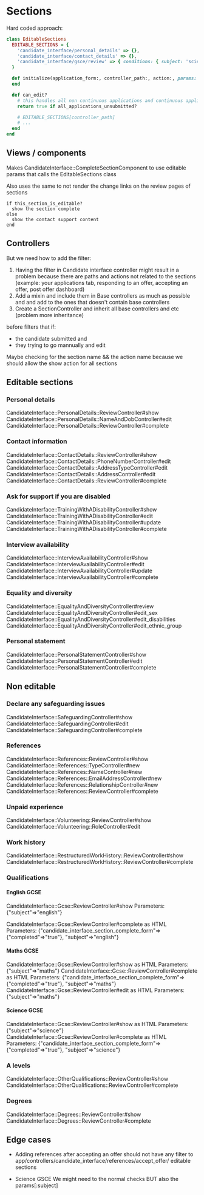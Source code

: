 # Sections

Hard coded approach:

```ruby
class EditableSections
  EDITABLE_SECTIONS = {
    'candidate_interface/personal_details' => {},
    'candidate_interface/contact_details' => {},
    'candidate_interface/gsce/review' => { conditions: { subject: 'science' } } },
  }

  def initialize(application_form:, controller_path:, action:, params: {})
  end

  def can_edit?
    # this handles all non continuous applications and continuous applications?
    return true if all_applications_unsubmitted?

    # EDITABLE_SECTIONS[controller_path]
    # ...
  end
end
```

## Views / components

Makes  CandidateInterface::CompleteSectionComponent to use editable params that
calls the EditableSections class

Also uses the same to not render the change links on the review pages of
sections
```
if this_section_is_editable?
  show the section complete
else
  show the contact support content
end
```

## Controllers

But we need how to add the filter:

1. Having the filter in Candidate interface controller might result in a problem
because there are paths and actions not related to the sections (example: your
applications tab, responding to an offer, accepting an offer, post offer
dashboard)
2. Add a mixin and include them in Base controllers as much as possible and
and add to the ones that doesn't contain base controllers
3. Create a SectionController and inherit all base controllers and etc (problem more inheritance)

before filters that if:

* the candidate submitted and
* they trying to go mannually and edit

Maybe checking for the section name && the action name because we
should allow the show action for all sections

## Editable sections

### Personal details

CandidateInterface::PersonalDetails::ReviewController#show
CandidateInterface::PersonalDetails::NameAndDobController#edit
CandidateInterface::PersonalDetails::ReviewController#complete

### Contact information

CandidateInterface::ContactDetails::ReviewController#show
CandidateInterface::ContactDetails::PhoneNumberController#edit
CandidateInterface::ContactDetails::AddressTypeController#edit
CandidateInterface::ContactDetails::AddressController#edit
CandidateInterface::ContactDetails::ReviewController#complete

### Ask for support if you are disabled

CandidateInterface::TrainingWithADisabilityController#show
CandidateInterface::TrainingWithADisabilityController#edit
CandidateInterface::TrainingWithADisabilityController#update
CandidateInterface::TrainingWithADisabilityController#complete

### Interview availability

CandidateInterface::InterviewAvailabilityController#show
CandidateInterface::InterviewAvailabilityController#edit
CandidateInterface::InterviewAvailabilityController#update
CandidateInterface::InterviewAvailabilityController#complete

### Equality and diversity

CandidateInterface::EqualityAndDiversityController#review
CandidateInterface::EqualityAndDiversityController#edit_sex
CandidateInterface::EqualityAndDiversityController#edit_disabilities
CandidateInterface::EqualityAndDiversityController#edit_ethnic_group

### Personal statement

CandidateInterface::PersonalStatementController#show
CandidateInterface::PersonalStatementController#edit
CandidateInterface::PersonalStatementController#complete

## Non editable

### Declare any safeguarding issues

CandidateInterface::SafeguardingController#show
CandidateInterface::SafeguardingController#edit
CandidateInterface::SafeguardingController#complete

### References

CandidateInterface::References::ReviewController#show
CandidateInterface::References::TypeController#new
CandidateInterface::References::NameController#new
CandidateInterface::References::EmailAddressController#new
CandidateInterface::References::RelationshipController#new
CandidateInterface::References::ReviewController#complete

### Unpaid experience

CandidateInterface::Volunteering::ReviewController#show
CandidateInterface::Volunteering::RoleController#edit

### Work history

CandidateInterface::RestructuredWorkHistory::ReviewController#show
CandidateInterface::RestructuredWorkHistory::ReviewController#complete

### Qualifications

#### English GCSE

CandidateInterface::Gcse::ReviewController#show
Parameters: {"subject"=>"english"}

CandidateInterface::Gcse::ReviewController#complete as HTML
Parameters: {"candidate_interface_section_complete_form"=>{"completed"=>"true"}, "subject"=>"english"}

#### Maths GCSE

CandidateInterface::Gcse::ReviewController#show as HTML
Parameters: {"subject"=>"maths"}
CandidateInterface::Gcse::ReviewController#complete as HTML
Parameters: {"candidate_interface_section_complete_form"=>{"completed"=>"true"}, "subject"=>"maths"}
CandidateInterface::Gcse::ReviewController#edit as HTML
Parameters: {"subject"=>"maths"}

#### Science GCSE

CandidateInterface::Gcse::ReviewController#show as HTML
Parameters: {"subject"=>"science"}
CandidateInterface::Gcse::ReviewController#complete as HTML
Parameters: {"candidate_interface_section_complete_form"=>{"completed"=>"true"}, "subject"=>"science"}

### A levels

CandidateInterface::OtherQualifications::ReviewController#show
CandidateInterface::OtherQualifications::ReviewController#complete

### Degrees

CandidateInterface::Degrees::ReviewController#show
CandidateInterface::Degrees::ReviewController#complete

## Edge cases

* Adding references after accepting an offer should not have any filter to
    app/controllers/candidate_interface/references/accept_offer/
    editable sections

* Science GSCE
    We might need to the normal checks BUT also the params[:subject]
